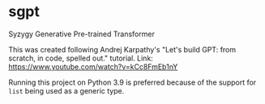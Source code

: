 # sgpt
Syzygy Generative Pre-trained Transformer

This was created following Andrej Karpathy's "Let's build GPT: from scratch, in code, spelled out." tutorial. Link: https://www.youtube.com/watch?v=kCc8FmEb1nY

Running this project on Python 3.9 is preferred because of the support for `list` being used as a generic type.